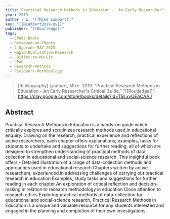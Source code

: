 ```yaml
---
title: Practical Research Methods in Education -  An Early Researcher's Critical Guide
year: 2019
author - 1: "[[Mike Lambert]]"
key: "[[@Lambert2019-qv]]"
publisher: "[[Routledge]]"
tags:
  - EPubs-Books
  - Reviewed-on-Theory
  - 2_Upgrade-MAY-2023
  - Rapid-Qualitative-Research
  - _BibTex-to-MD-Git
  - ePub
  - Research-Methods
  - Fieldwork-Methodology
---
```


> [!bibliography]
> Lambert, Mike. 2019. “Practical Research Methods in Education -  An Early Researcher's Critical Guide.” "[[Routledge]]". https://play.google.com/store/books/details?id=T9LxvQEACAAJ

## Abstract
Practical Research Methods in Education is a hands-on guide which critically explores and scrutinizes research methods used in educational enquiry. Drawing on the research, practical experience and reflections of active researchers, each chapter offers explanations, examples, tasks for students to undertake and suggestions for further reading, all of which are designed to strengthen understanding of practical methods of data collection in educational and social-science research. This insightful book offers -  Detailed illustration of a range of data-collection methods and approaches used in educational research Chapters written by active researchers, experienced in addressing challenges of carrying out practical research in education Examples, study tasks and suggestions for further reading in each chapter An exploration of critical reflection and decision-making in relation to research methodology in education Close attention to research ethics Exploring practical methods of data-collection for educational and social-science research, Practical Research Methods in Education is a unique and valuable resource for any students interested and engaged in the planning and completion of their own investigations.